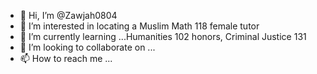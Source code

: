 - 👋 Hi, I’m @Zawjah0804
- 👀 I’m interested in locating a Muslim Math 118 female  tutor 
- 🌱 I’m currently learning ...Humanities 102 honors, Criminal Justice 131
- 💞️ I’m looking to collaborate on ...
- 📫 How to reach me ...

<!---
Zawjah0804/Zawjah0804 is a ✨ special ✨ repository because its `README.md` (this file) appears on your GitHub profile.
You can click the Preview link to take a look at your changes.
--->
